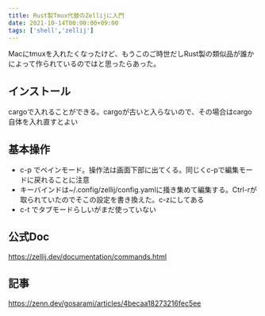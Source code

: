 ```yaml
---
title: Rust製Tmux代替のZellijに入門
date: 2021-10-14T00:00:00+09:00
tags: ['shell','zellij']
---
```


Macにtmuxを入れたくなったけど、もうこのご時世だしRust製の類似品が誰かによって作られているのではと思ったらあった。

## インストール

cargoで入れることができる。cargoが古いと入らないので、その場合はcargo自体を入れ直すとよい

## 基本操作

- c-p でペインモード。操作法は画面下部に出てくる。同じくc-pで編集モードに戻れることに注意
- キーバインドは~/.config/zellij/config.yamlに掻き集めて編集する。Ctrl-rが取られていたのでそこの設定を書き換えた。c-zにしてある
- c-t でタブモードらしいがまだ使っていない

## 公式Doc
https://zellij.dev/documentation/commands.html

## 記事
https://zenn.dev/gosarami/articles/4becaa18273216fec5ee